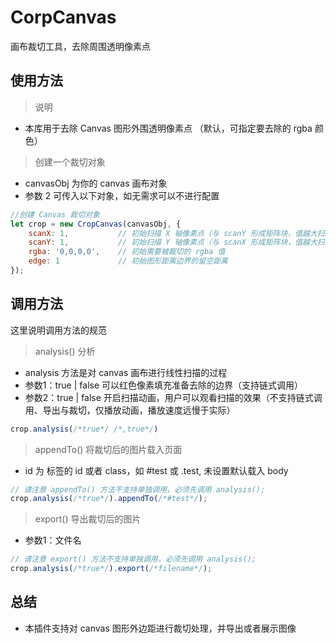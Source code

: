 # CorpCanvas
画布裁切工具，去除周围透明像素点

## 使用方法

> 说明

* 本库用于去除 Canvas 图形外围透明像素点 （默认，可指定要去除的 rgba 颜色）

> 创建一个裁切对象

* canvasObj 为你的 canvas 画布对象
* 参数 2 可传入以下对象，如无需求可以不进行配置

```javascript
//创建 Canvas 裁切对象
let crop = new CropCanvas(canvasObj, {
    scanX: 1,           // 初始扫描 X 轴像素点（与 scanY 形成矩阵块，值越大扫描越快）
    scanY: 1,           // 初始扫描 Y 轴像素点（与 scanX 形成矩阵块，值越大扫描越快）
    rgba: '0,0,0,0',    // 初始需要被裁切的 rgba 值
    edge: 1             // 初始图形距离边界的留空距离
});
```


## 调用方法

这里说明调用方法的规范

>  analysis() 分析

* analysis 方法是对 canvas 画布进行线性扫描的过程
* 参数1：true | false 可以红色像素填充准备去除的边界（支持链式调用）
* 参数2：true | false 开启扫描动画，用户可以观看扫描的效果（不支持链式调用、导出与裁切，仅播放动画，播放速度远慢于实际）

```javascript
crop.analysis(/*true*/ /*,true*/)
```

>  appendTo() 将裁切后的图片载入页面

* id 为 标签的 id 或者 class，如 #test 或 .test, 未设置默认载入 body

```javascript
// 请注意 appendTo() 方法不支持单独调用，必须先调用 analysis();
crop.analysis(/*true*/).appendTo(/*#test*/);
```
>  export() 导出裁切后的图片

* 参数1：文件名

```javascript
// 请注意 export() 方法不支持单独调用，必须先调用 analysis();
crop.analysis(/*true*/).export(/*filename*/);
```


## 总结

* 本插件支持对 canvas 图形外边距进行裁切处理，并导出或者展示图像
